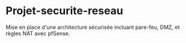 # Projet-securite-reseau
Mise en place d'une architecture sécurisée incluant pare-feu, DMZ, et règles NAT avec pfSense.
